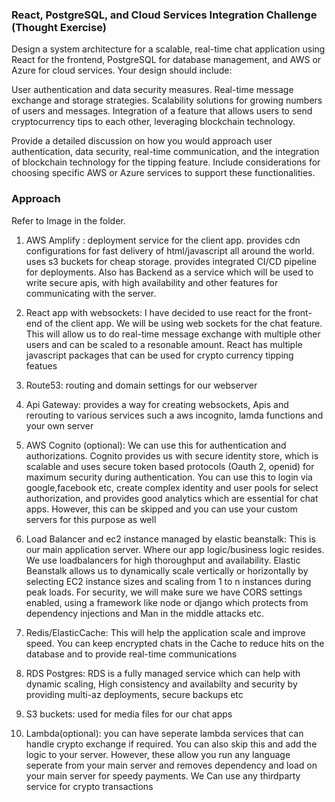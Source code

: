 ### React, PostgreSQL, and Cloud Services Integration Challenge (Thought Exercise)

Design a system architecture for a scalable, real-time chat application using React for the frontend, PostgreSQL for database management, and AWS or Azure for cloud services. Your design should include:

User authentication and data security measures.
Real-time message exchange and storage strategies.
Scalability solutions for growing numbers of users and messages.
Integration of a feature that allows users to send cryptocurrency tips to each other, leveraging blockchain technology.

Provide a detailed discussion on how you would approach user authentication, data security, real-time communication, and the integration of blockchain technology for the tipping feature. Include considerations for choosing specific AWS or Azure services to support these functionalities.


### Approach

Refer to Image in the folder.

1. AWS Amplify : deployment service for the client app. provides cdn configurations for fast delivery of
html/javascript all around the world. uses s3 buckets for cheap storage. provides integrated CI/CD pipeline
for deployments. Also has Backend as a service which will be used to write secure apis, with high availability
and other features for communicating with the server.

2. React app with websockets: I have decided to use react for the front-end of the client app. We will be using 
web sockets for the chat feature. This will allow us to do real-time message exchange with multiple other users
and can be scaled to a resonable amount. React has multiple javascript packages that can be used for crypto currency
tipping featues

3. Route53: routing and domain settings for our webserver

4. Api Gateway: provides a way for creating websockets, Apis and rerouting to various services such a aws incognito,
lamda functions and your own server

5. AWS Cognito (optional): We can use this for authentication and authorizations. Cognito provides us with secure identity store, which is scalable and uses secure token based protocols (Oauth 2, openid) for maximum security during authentication. You can use this to login via google,facebook etc, create complex identity and user pools for
select authorization, and provides good analytics which are essential for chat apps. However, this can be skipped
and you can use your custom servers for this purpose as well

6. Load Balancer and ec2 instance managed by elastic beanstalk:  This is our main application server. Where our
app logic/business logic resides. We use loadbalancers for high thoroughput and availability. Elastic Beanstalk
allows us to dynamically scale vertically or horizontally by selecting EC2 instance sizes and scaling from 1 to n
instances during peak loads. For security, we will make sure we have CORS settings enabled, using a framework like
node or django which protects from dependency injections and Man in the middle attacks etc.

7. Redis/ElasticCache: This will help the application scale and improve speed. You can keep encrypted chats in the
Cache to reduce hits on the database and to provide real-time communications

8. RDS Postgres: RDS is a fully managed service which can help with dynamic scaling, High consistency and availabilty and security by providing multi-az deployments, secure backups etc

9. S3 buckets: used for media files for our chat apps

10. Lambda(optional): you can have seperate lambda services that can handle crypto exchange if required. You can 
also skip this and add the logic to your server. However, these allow you run any language seperate from your main server and removes dependency and load on your main server for speedy payments. We Can use any thirdparty service for
crypto transactions

